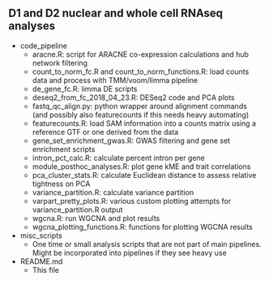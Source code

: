
## D1 and D2 nuclear and whole cell RNAseq analyses

* code_pipeline
    * aracne.R: script for ARACNE co-expression calculations and hub network filtering
    * count_to_norm_fc.R and count_to_norm_functions.R: load counts data and process with TMM/voom/limma pipeline
    * de_gene_fc.R: limma DE scripts
    * deseq2_from_fc_2018_04_23.R: DESeq2 code and PCA plots
    * fastq_qc_align.py: python wrapper around alignment commands (and possibly also featurecounts if this needs heavy automating)
    * featurecounts.R: load SAM information into a counts matrix using a reference GTF or one derived from the data
    * gene_set_enrichment_gwas.R: GWAS filtering and gene set enrichment scripts
    * intron_pct_calc.R: calculate percent intron per gene
    * module_posthoc_analyses.R: plot gene kME and trait correlations
    * pca_cluster_stats.R: calculate Euclidean distance to assess relative tightness on PCA
    * variance_partition.R: calculate variance partition
    * varpart_pretty_plots.R: various custom plotting attempts for variance_partition.R output
    * wgcna.R: run WGCNA and plot results
    * wgcna_plotting_functions.R: functions for plotting WGCNA results
* misc_scripts
    * One time or small analysis scripts that are not part of main pipelines. Might be incorporated into pipelines if they see heavy use
* README.md
    * This file
